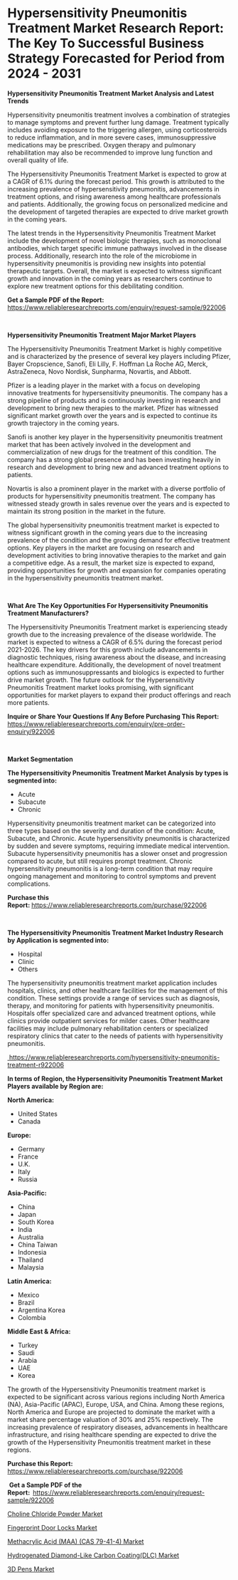 <p><h1>Hypersensitivity Pneumonitis Treatment Market Research Report: The Key To Successful Business Strategy Forecasted for Period from 2024 - 2031</h1></p><p><strong>Hypersensitivity Pneumonitis Treatment Market Analysis and Latest Trends</strong></p>
<p><p>Hypersensitivity pneumonitis treatment involves a combination of strategies to manage symptoms and prevent further lung damage. Treatment typically includes avoiding exposure to the triggering allergen, using corticosteroids to reduce inflammation, and in more severe cases, immunosuppressive medications may be prescribed. Oxygen therapy and pulmonary rehabilitation may also be recommended to improve lung function and overall quality of life.</p><p>The Hypersensitivity Pneumonitis Treatment Market is expected to grow at a CAGR of 6.1% during the forecast period. This growth is attributed to the increasing prevalence of hypersensitivity pneumonitis, advancements in treatment options, and rising awareness among healthcare professionals and patients. Additionally, the growing focus on personalized medicine and the development of targeted therapies are expected to drive market growth in the coming years.</p><p>The latest trends in the Hypersensitivity Pneumonitis Treatment Market include the development of novel biologic therapies, such as monoclonal antibodies, which target specific immune pathways involved in the disease process. Additionally, research into the role of the microbiome in hypersensitivity pneumonitis is providing new insights into potential therapeutic targets. Overall, the market is expected to witness significant growth and innovation in the coming years as researchers continue to explore new treatment options for this debilitating condition.</p></p>
<p><strong>Get a Sample PDF of the Report:&nbsp;</strong> <a href="https://www.reliableresearchreports.com/enquiry/request-sample/922006">https://www.reliableresearchreports.com/enquiry/request-sample/922006</a></p>
<p>&nbsp;</p>
<p><strong>Hypersensitivity Pneumonitis Treatment Major Market Players</strong></p>
<p><p>The Hypersensitivity Pneumonitis Treatment Market is highly competitive and is characterized by the presence of several key players including Pfizer, Bayer Cropscience, Sanofi, Eli Lilly, F. Hoffman La Roche AG, Merck, AstraZeneca, Novo Nordisk, Sunpharma, Novartis, and Abbott.</p><p>Pfizer is a leading player in the market with a focus on developing innovative treatments for hypersensitivity pneumonitis. The company has a strong pipeline of products and is continuously investing in research and development to bring new therapies to the market. Pfizer has witnessed significant market growth over the years and is expected to continue its growth trajectory in the coming years.</p><p>Sanofi is another key player in the hypersensitivity pneumonitis treatment market that has been actively involved in the development and commercialization of new drugs for the treatment of this condition. The company has a strong global presence and has been investing heavily in research and development to bring new and advanced treatment options to patients.</p><p>Novartis is also a prominent player in the market with a diverse portfolio of products for hypersensitivity pneumonitis treatment. The company has witnessed steady growth in sales revenue over the years and is expected to maintain its strong position in the market in the future.</p><p>The global hypersensitivity pneumonitis treatment market is expected to witness significant growth in the coming years due to the increasing prevalence of the condition and the growing demand for effective treatment options. Key players in the market are focusing on research and development activities to bring innovative therapies to the market and gain a competitive edge. As a result, the market size is expected to expand, providing opportunities for growth and expansion for companies operating in the hypersensitivity pneumonitis treatment market.</p></p>
<p>&nbsp;</p>
<p><strong>What Are The Key Opportunities For Hypersensitivity Pneumonitis Treatment Manufacturers?</strong></p>
<p><p>The Hypersensitivity Pneumonitis Treatment market is experiencing steady growth due to the increasing prevalence of the disease worldwide. The market is expected to witness a CAGR of 6.5% during the forecast period 2021-2026. The key drivers for this growth include advancements in diagnostic techniques, rising awareness about the disease, and increasing healthcare expenditure. Additionally, the development of novel treatment options such as immunosuppressants and biologics is expected to further drive market growth. The future outlook for the Hypersensitivity Pneumonitis Treatment market looks promising, with significant opportunities for market players to expand their product offerings and reach more patients.</p></p>
<p><strong>Inquire or Share Your Questions If Any Before Purchasing This Report:</strong> <a href="https://www.reliableresearchreports.com/enquiry/pre-order-enquiry/922006">https://www.reliableresearchreports.com/enquiry/pre-order-enquiry/922006</a></p>
<p>&nbsp;</p>
<p><strong>Market Segmentation</strong></p>
<p><strong>The Hypersensitivity Pneumonitis Treatment Market Analysis by types is segmented into:</strong></p>
<p><ul><li>Acute</li><li>Subacute</li><li>Chronic</li></ul></p>
<p><p>Hypersensitivity pneumonitis treatment market can be categorized into three types based on the severity and duration of the condition: Acute, Subacute, and Chronic. Acute hypersensitivity pneumonitis is characterized by sudden and severe symptoms, requiring immediate medical intervention. Subacute hypersensitivity pneumonitis has a slower onset and progression compared to acute, but still requires prompt treatment. Chronic hypersensitivity pneumonitis is a long-term condition that may require ongoing management and monitoring to control symptoms and prevent complications.</p></p>
<p><strong>Purchase this Report:&nbsp;</strong><a href="https://www.reliableresearchreports.com/purchase/922006">https://www.reliableresearchreports.com/purchase/922006</a></p>
<p>&nbsp;</p>
<p><strong>The Hypersensitivity Pneumonitis Treatment Market Industry Research by Application is segmented into:</strong></p>
<p><ul><li>Hospital</li><li>Clinic</li><li>Others</li></ul></p>
<p><p>The hypersensitivity pneumonitis treatment market application includes hospitals, clinics, and other healthcare facilities for the management of this condition. These settings provide a range of services such as diagnosis, therapy, and monitoring for patients with hypersensitivity pneumonitis. Hospitals offer specialized care and advanced treatment options, while clinics provide outpatient services for milder cases. Other healthcare facilities may include pulmonary rehabilitation centers or specialized respiratory clinics that cater to the needs of patients with hypersensitivity pneumonitis.</p></p>
<p><a href="https://www.reliableresearchreports.com/hypersensitivity-pneumonitis-treatment-r922006">&nbsp;https://www.reliableresearchreports.com/hypersensitivity-pneumonitis-treatment-r922006</a></p>
<p><strong>In terms of Region, the Hypersensitivity Pneumonitis Treatment Market Players available by Region are:</strong></p>
<p>
    <p> <strong> North America: </strong>
        <ul>
            <li>United States</li>
            <li>Canada</li>
        </ul>
        </p> 
    <p> <strong> Europe: </strong>
        <ul>
            <li>Germany</li>
            <li>France</li>
            <li>U.K.</li>
            <li>Italy</li>
            <li>Russia</li>
        </ul>
        </p> 
    <p> <strong> Asia-Pacific: </strong>
        <ul>
            <li>China</li>
            <li>Japan</li>
            <li>South Korea</li>
            <li>India</li>
            <li>Australia</li>
            <li>China Taiwan</li>
            <li>Indonesia</li>
            <li>Thailand</li>
            <li>Malaysia</li>
        </ul>
        </p> 
    <p> <strong> Latin America: </strong>
        <ul>
            <li>Mexico</li>
            <li>Brazil</li>
            <li>Argentina Korea</li>
            <li>Colombia</li>
        </ul>
        </p> 
    <p> <strong> Middle East & Africa: </strong>
        <ul>
            <li>Turkey</li>
            <li>Saudi</li>
            <li>Arabia</li>
            <li>UAE</li>
            <li>Korea</li>
        </ul>
    </p>
    </p>
<p><p>The growth of the Hypersensitivity Pneumonitis treatment market is expected to be significant across various regions including North America (NA), Asia-Pacific (APAC), Europe, USA, and China. Among these regions, North America and Europe are projected to dominate the market with a market share percentage valuation of 30% and 25% respectively. The increasing prevalence of respiratory diseases, advancements in healthcare infrastructure, and rising healthcare spending are expected to drive the growth of the Hypersensitivity Pneumonitis treatment market in these regions.</p></p>
<p><strong>Purchase this Report: </strong><a href="https://www.reliableresearchreports.com/purchase/922006">https://www.reliableresearchreports.com/purchase/922006</a></p>
<p>&nbsp;<strong>Get a Sample PDF of the Report:&nbsp;&nbsp;</strong><a href="https://www.reliableresearchreports.com/enquiry/request-sample/922006">https://www.reliableresearchreports.com/enquiry/request-sample/922006</a></p>
<p><strong></strong></p>
<p><p><a href="https://www.linkedin.com/pulse/choline-chloride-powder-market-growth-outlook-from-2024-2031-ofbdf?trackingId=n2x1sQMkSbK2YAc1fPMOxg%3D%3D">Choline Chloride Powder Market</a></p><p><a href="https://github.com/nusratjahan12006/Market-Research-Report-List-2/blob/main/fingerprint-door-locks-market.md">Fingerprint Door Locks Market</a></p><p><a href="https://www.linkedin.com/pulse/analyzing-methacrylic-acid-maa-cas-79-41-4-market-dynamics-dh8wf?trackingId=BEJO3MVISOKxXJncq2OFUw%3D%3D">Methacrylic Acid (MAA) (CAS 79-41-4) Market</a></p><p><a href="https://www.linkedin.com/pulse/hydrogenated-diamond-like-carbon-coatingdlc-market-size-cboef?trackingId=ThNeL4CJR8qAs80MEXXRKA%3D%3D">Hydrogenated Diamond-Like Carbon Coating(DLC) Market</a></p><p><a href="https://github.com/VincentButlerjXXf/Market-Research-Report-List-1/blob/main/3d-pens-market.md">3D Pens Market</a></p></p>